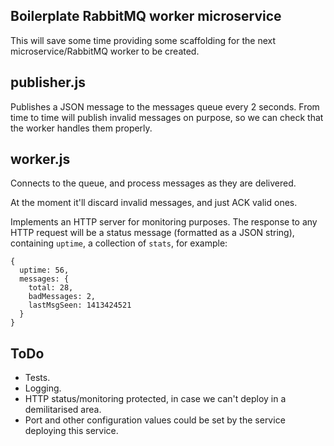 Boilerplate RabbitMQ worker microservice
---
This will save some time providing some scaffolding for the next microservice/RabbitMQ worker to be created.

publisher.js
--
Publishes a JSON message to the messages queue every 2 seconds. From time to time will publish invalid messages on purpose, so we can check that the worker handles them properly.

worker.js
--
Connects to the queue, and process messages as they are delivered.

At the moment it'll discard invalid messages, and just ACK valid ones.

Implements an HTTP server for monitoring purposes. The response to any HTTP request will be a status message (formatted as a JSON string), containing `uptime`, a collection of `stats`, for example:
```
{
  uptime: 56,
  messages: {
    total: 28,
    badMessages: 2,
    lastMsgSeen: 1413424521
  }
}
```
ToDo
---
* Tests.
* Logging.
* HTTP status/monitoring protected, in case we can't deploy in a demilitarised area.
* Port and other configuration values could be set by the service deploying this service.

